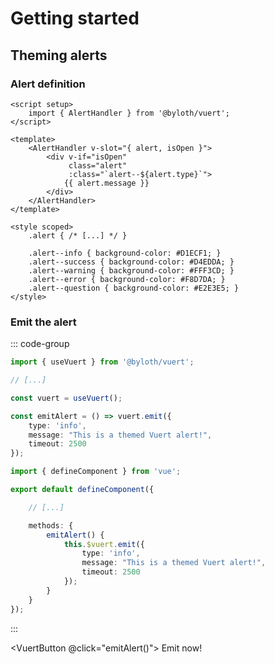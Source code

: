 <script setup>
    import { useVuert } from "@vuert/functions";

    import VuertButton from "../components/ui/VuertButton.vue";

    const vuert = useVuert();

    const emitAlert = () => vuert.emit({
        type: "info",
        message: "This is a themed Vuert alert!",
        timeout: 2500
    });
</script>

# Getting started

## Theming alerts

### Alert definition

```vue
<script setup>
    import { AlertHandler } from '@byloth/vuert';
</script>

<template>
    <AlertHandler v-slot="{ alert, isOpen }">
        <div v-if="isOpen"
             class="alert"
             :class="`alert--${alert.type}`">
            {{ alert.message }}
        </div>
    </AlertHandler>
</template>

<style scoped>
    .alert { /* [...] */ }

    .alert--info { background-color: #D1ECF1; }
    .alert--success { background-color: #D4EDDA; }
    .alert--warning { background-color: #FFF3CD; }
    .alert--error { background-color: #F8D7DA; }
    .alert--question { background-color: #E2E3E5; }
</style>
```

### Emit the alert

::: code-group

```ts [Composition APIs]
import { useVuert } from '@byloth/vuert';

// [...]

const vuert = useVuert();

const emitAlert = () => vuert.emit({
    type: 'info',
    message: "This is a themed Vuert alert!",
    timeout: 2500
});
```

```ts [Option APIs]
import { defineComponent } from 'vue';

export default defineComponent({

    // [...]

    methods: {
        emitAlert() {
            this.$vuert.emit({
                type: 'info',
                message: "This is a themed Vuert alert!",
                timeout: 2500
            });
        }
    }
});
```

:::

<VuertButton @click="emitAlert()">
    Emit now!
</VuertButton>
